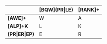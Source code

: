 | | \[BQW\](PR\|LE) | [RANK]+ |
| ------------- | ------------- | ------------- |
| **[AWE]+** | W | A |
| **[ALP]+K** | L | K |
| **(PR\|ER\|EP)** | E | R |
